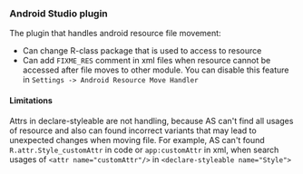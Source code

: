 ### Android Studio plugin

The plugin that handles android resource file movement:
- Can change R-class package that is used to access to resource
- Can add `FIXME_RES` comment in xml files when resource cannot be accessed after file moves to other module. You can disable this feature in `Settings -> Android Resource Move Handler` 


#### Limitations
Attrs in declare-styleable are not handling, because AS can't find all usages of resource and also can found incorrect variants that may lead to unexpected changes when moving file. For example, AS can't found `R.attr.Style_customAttr` in code or `app:customAttr` in xml, when search usages of `<attr name="customAttr"/>` in `<declare-styleable name="Style">`
